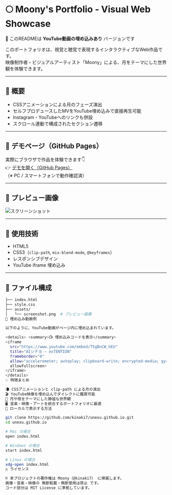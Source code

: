 # 🌕 Moony's Portfolio - Visual Web Showcase  
🎥 このREADMEは **YouTube動画の埋め込みあり** バージョンです

このポートフォリオは、視覚と聴覚で表現するインタラクティブなWeb作品です。  
映像制作者・ビジュアルアーティスト「Moony」による、月をテーマにした世界観を体験できます。

---

## 🌟 概要

- CSSアニメーションによる月のフェーズ演出
- セルフプロデュースしたMVをYouTube埋め込みで直接再生可能
- Instagram・YouTubeへのリンクも併設
- スクロール連動で構成されたセクション遷移

---

## 🔗 デモページ（GitHub Pages）

実際にブラウザで作品を体験できます👇  
👉 [デモを開く（GitHub Pages）](https://github.com/kinaki7/moony-portfolio-video)  
（※ PC / スマートフォンで動作確認済）

---

## 📸 プレビュー画像

![スクリーンショット](https://raw.githubusercontent.com/kinaki7/moony-portfolio-video/main/assets/screenshot.png)


---

## 🎨 使用技術

- HTML5
- CSS3（`clip-path`, `mix-blend-mode`, `@keyframes`）
- レスポンシブデザイン
- YouTube iframe 埋め込み

---

## 📁 ファイル構成

```bash
├── index.html
├── style.css
├── assets/
│   └── screenshot.png  # プレビュー画像
🎥 埋め込み動画例

以下のように、YouTube動画がページ内に埋め込まれています。

<details> <summary>📺 埋め込みコードを表示</summary>
<iframe 
  src="https://www.youtube.com/embed/T5gBnCW_hEU" 
  title="AIシテヨ – exTENTION"
  frameborder="0"
  allow="accelerometer; autoplay; clipboard-write; encrypted-media; gyroscope; picture-in-picture; web-share"
  allowfullscreen>
</iframe>
</details>
💡 特徴まとめ

🌘 CSSアニメーションと clip-path による月の演出
🎬 YouTube映像を埋め込んでダイレクトに鑑賞可能
🌌 月や夜をテーマにした静謐な世界観
🖥️ 音楽・映像・アートを統合するポートフォリオに最適
🚀 ローカルで表示する方法

git clone https://github.com/kinaki7/unexu.github.io.git
cd unexu.github.io

# Mac の場合
open index.html

# Windows の場合
start index.html

# Linux の場合
xdg-open index.html
⚖️ ライセンス

©️ 本プロジェクトの著作権は Moony（@kinaki7） に帰属します。
画像・音楽・映像の 無断転載・無断使用は禁止 です。
コード部分は MIT License に準拠しています。

